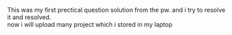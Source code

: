 This was my first prectical question solution from the pw.
and i try to resolve it and resolved.
<br>
now i will upload many project which i stored in my laptop 
